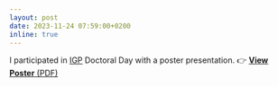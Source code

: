 ```yaml
---
layout: post
date: 2023-11-24 07:59:00+0200
inline: true
---
```


I participated in [IGP](https://igp.ethz.ch/) Doctoral Day with a poster presentation. 👉 [**View Poster** (PDF)](/assets/pdf/Zhaoyi_Wang_IGP_Doctoral_Day_Poster_2022.pdf)
